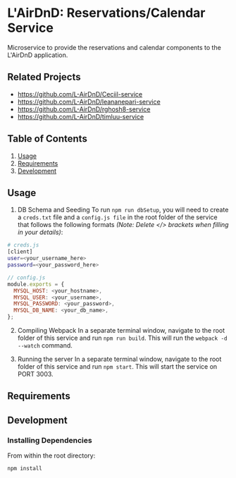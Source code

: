 # L'AirDnD: Reservations/Calendar Service

Microservice to provide the reservations and calendar components to the L'AirDnD application.

## Related Projects

  - https://github.com/L-AirDnD/Ceciil-service
  - https://github.com/L-AirDnD/leananepari-service
  - https://github.com/L-AirDnD/rghosh8-service
  - https://github.com/L-AirDnD/timluu-service

## Table of Contents

1. [Usage](#Usage)
1. [Requirements](#requirements)
1. [Development](#development)

## Usage

1. DB Schema and Seeding
To run `npm run dbSetup`, you will need to create a `creds.txt` file and a `config.js file` in the root folder of the service that follows the following formats *(Note: Delete </> brackets when filling in your details)*:
```sh
# creds.js
[client]
user=<your_username_here>
password=<your_password_here>
```
```js
// config.js
module.exports = {
  MYSQL_HOST: <your_hostname>,
  MYSQL_USER: <your_username>,
  MYSQL_PASSWORD: <your_password>,
  MYSQL_DB_NAME: <your_db_name>,
};
```
2. Compiling Webpack
In a separate terminal window, navigate to the root folder of this service and run `npm run build`. This will run the `webpack -d --watch` command.

3. Running the server
In a separate terminal window, navigate to the root folder of this service and run `npm start`. This will start the service on PORT 3003.


## Requirements

## Development

### Installing Dependencies

From within the root directory:

```sh
npm install
```